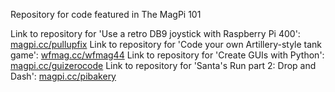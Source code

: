 Repository for code featured in The MagPi 101

Link to repository for 'Use a retro DB9 joystick with Raspberry Pi 400': [magpi.cc/pullupfix](https://magpi.cc/pullupfix)
Link to repository for 'Code your own Artillery-style tank game': [wfmag.cc/wfmag44](https://wfmag.cc/wfmag44)
Link to repository for 'Create GUIs with Python': [magpi.cc/guizerocode](https://magpi.cc/guizerocode)
Link to repository for 'Santa's Run part 2: Drop and Dash': [magpi.cc/pibakery](magpi.cc/pibakery)